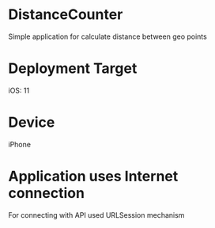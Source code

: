 # DistanceCounter
Simple application for calculate distance between geo points
# Deployment Target
iOS: 11
# Device
iPhone
# Application uses Internet connection
For connecting with API used URLSession mechanism
